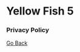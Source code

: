 <!DOCTYPE HTML>
<html>
<head>
<h1>Yellow Fish 5</h1>
<h3 class="major">Privacy Policy</h3>
<a href="https://unknown5mystery.github.io/YF5/" class="special">Go Back</a>
</body>
</html>
